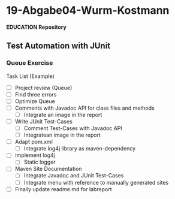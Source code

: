 # 19-Abgabe04-Wurm-Kostmann #

**EDUCATION Repository**

## Test Automation with JUnit ##

### Queue Exercise ###

Task List (Example)

- [ ]  Project review (Queue)
  - [ ] Find three errors
  - [ ] Optimize Queue
- [ ] Comments with Javadoc API for class files and methods
  - [ ] Integrate an image in the report
- [ ] Write JUnit Test-Cases
  - [ ] Comment Test-Cases with Javadoc API
  - [ ] Integratean image in the report
- [ ] Adapt pom.xml
  - [ ] Integrate log4j library as maven-dependency
- [ ] Implement log4j
  - [ ] Static logger
- [ ] Maven Site Documentation
  - [ ] Integrate Javadoc and JUnit Test-Cases
  - [ ] Integrate menu with reference to manually generated sites
- [ ] Finally update readme.md for labreport
